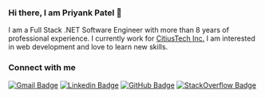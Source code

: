 ### Hi there, I am Priyank Patel 👋
<p>I am a Full Stack .NET Software Engineer with more than 8 years of professional experience. I currently work for <a href="https://www.citiustech.com/default?location=worldwide">CitiusTech Inc.</a> I am interested in web development and love to learn new skills.</p>


### Connect with me
[![Gmail Badge](https://img.shields.io/badge/-priyank89patel@gmail.com-c14438?style=flat-square&logo=Gmail&logoColor=white&link=mailto:priyank89patel@gmail.com)](mailto:priyank89patel@gmail.com)
[![Linkedin Badge](https://img.shields.io/badge/-priyank89patel-blue?style=flat-square&logo=Linkedin&logoColor=white&link=https://www.linkedin.com/in/priyank89patel/)](https://www.linkedin.com/in/priyank89patel//)
[![GitHub Badge](https://img.shields.io/badge/-priyank89patel-black?style=flat-square&logo=GitHub&logoColor=white&link=https://www.github.com/priyank89patel/)](https://www.github.com/priyank89patel/)
[![StackOverflow Badge](https://img.shields.io/badge/-priyankpatel-FE7A16?style=flat&logo=Stack%20Overflow&logoColor=white&)](https://stackoverflow.com/users/1097285/priyank-patel?tab=profile)

